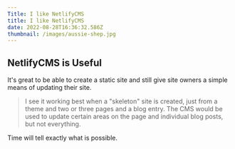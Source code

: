 ```yaml
---
Title: I like NetlifyCMS
title: I like NetlifyCMS
date: 2022-08-28T16:36:32.586Z
thumbnail: /images/aussie-shep.jpg
---
```

## NetlifyCMS is Useful

It's great to be able to create a static site and still give site owners a simple means of updating their site. 

> I see it working best when a "skeleton" site is created, just from a theme and two or three pages and a blog entry. The CMS would be used to update certain areas on the page and individual blog posts, but not everything.

Time will tell exactly what is possible.